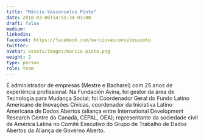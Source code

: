 ```yaml
---
title: "Márcio Vasconcelos Pinto"
date: 2018-03-06T14:55:34-03:00
draft: false
medium:
linkedin:
facebook: https://facebook.com/marciovasconcelospinto
twitter:
avatar: assets/images/marcio-pinto.png
weight: 2
type: person
role: team
---
```


É administrador de empresas (Mestre e Bacharel) com 25
anos de experiência profissional. Na Fundación Avina, foi gestor da área de Tecnologia para Mudança Social; foi Coordenador Geral do Fundo Latino Americano de Inovações Cívicas,
coordenador da Iniciativa Latino Americana de Dados Abertos (aliança entre International Development Research Centre do Canadá, CEPAL, OEA); representante da sociedade civil da América Latina no Comitê Executivo do Grupo de Trabalho de Dados Abertos da Aliança de Governo Aberto.

